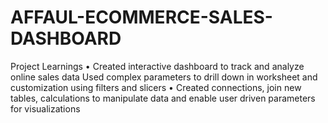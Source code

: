 # AFFAUL-ECOMMERCE-SALES-DASHBOARD
Project Learnings  • Created interactive dashboard to track and analyze online sales data Used complex parameters to drill down in worksheet and customization using filters and slicers • Created connections, join new tables, calculations to manipulate data and enable user driven parameters for visualizations 
